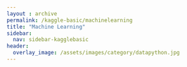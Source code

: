 ```yaml
---
layout : archive
permalink: /kaggle-basic/machinelearning
title: "Machine Learning"
sidebar:
  nav: sidebar-kagglebasic
header:
  overlay_image: /assets/images/category/datapython.jpg
---
```

